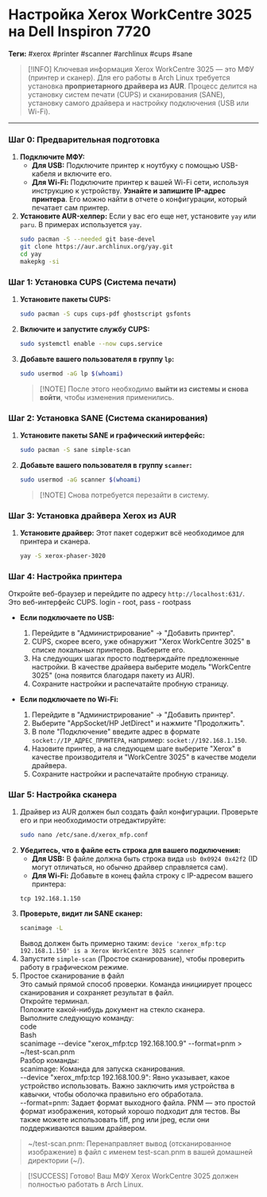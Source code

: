 
# Настройка Xerox WorkCentre 3025 на Dell Inspiron 7720

**Теги:** #xerox #printer #scanner #archlinux #cups #sane

> [!INFO] Ключевая информация
> Xerox WorkCentre 3025 — это МФУ (принтер и сканер). Для его работы в Arch Linux требуется установка **проприетарного драйвера из AUR**. Процесс делится на установку систем печати (CUPS) и сканирования (SANE), установку самого драйвера и настройку подключения (USB или Wi-Fi).

---

### Шаг 0: Предварительная подготовка

1.  **Подключите МФУ:**
    *   **Для USB:** Подключите принтер к ноутбуку с помощью USB-кабеля и включите его.
    *   **Для Wi-Fi:** Подключите принтер к вашей Wi-Fi сети, используя инструкцию к устройству. **Узнайте и запишите IP-адрес принтера**. Его можно найти в отчете о конфигурации, который печатает сам принтер.
2.  **Установите AUR-хелпер:** Если у вас его еще нет, установите `yay` или `paru`. В примерах используется `yay`.
    ```bash
    sudo pacman -S --needed git base-devel
    git clone https://aur.archlinux.org/yay.git
    cd yay
    makepkg -si
    ```

### Шаг 1: Установка CUPS (Система печати)

1.  **Установите пакеты CUPS:**
    ```bash
    sudo pacman -S cups cups-pdf ghostscript gsfonts
    ```
2.  **Включите и запустите службу CUPS:**
    ```bash
    sudo systemctl enable --now cups.service
    ```
3.  **Добавьте вашего пользователя в группу `lp`:**
    ```bash
    sudo usermod -aG lp $(whoami)
    ```
    > [!NOTE] После этого необходимо **выйти из системы и снова войти**, чтобы изменения применились.

### Шаг 2: Установка SANE (Система сканирования)

1.  **Установите пакеты SANE и графический интерфейс:**
    ```bash
    sudo pacman -S sane simple-scan
    ```
2.  **Добавьте вашего пользователя в группу `scanner`:**
    ```bash
    sudo usermod -aG scanner $(whoami)
    ```
    > [!NOTE] Снова потребуется перезайти в систему.

### Шаг 3: Установка драйвера Xerox из AUR

1.  **Установите драйвер:** Этот пакет содержит всё необходимое для принтера и сканера.
    ```bash
    yay -S xerox-phaser-3020
    ```

### Шаг 4: Настройка принтера

Откройте веб-браузер и перейдите по адресу `http://localhost:631/`. Это веб-интерфейс CUPS. login - root, pass - rootpass

*   **Если подключаете по USB:**
    1.  Перейдите в "Администрирование" -> "Добавить принтер".
    2.  CUPS, скорее всего, уже обнаружит "Xerox WorkCentre 3025" в списке локальных принтеров. Выберите его.
    3.  На следующих шагах просто подтверждайте предложенные настройки. В качестве драйвера выберите модель "WorkCentre 3025" (она появится благодаря пакету из AUR).
    4.  Сохраните настройки и распечатайте пробную страницу.

*   **Если подключаете по Wi-Fi:**
    1.  Перейдите в "Администрирование" -> "Добавить принтер".
    2.  Выберите "AppSocket/HP JetDirect" и нажмите "Продолжить".
    3.  В поле "Подключение" введите адрес в формате `socket://IP_АДРЕС_ПРИНТЕРА`, например: `socket://192.168.1.150`.
    4.  Назовите принтер, а на следующем шаге выберите "Xerox" в качестве производителя и "WorkCentre 3025" в качестве модели драйвера.
    5.  Сохраните настройки и распечатайте пробную страницу.

### Шаг 5: Настройка сканера

1.  Драйвер из AUR должен был создать файл конфигурации. Проверьте его и при необходимости отредактируйте:
    ```bash
    sudo nano /etc/sane.d/xerox_mfp.conf
    ```
2.  **Убедитесь, что в файле есть строка для вашего подключения:**
    *   **Для USB:** В файле должна быть строка вида `usb 0x0924 0x42f2` (ID могут отличаться, но обычно драйвер справляется сам).
    *   **Для Wi-Fi:** Добавьте в конец файла строку с IP-адресом вашего принтера:
      ```
      tcp 192.168.1.150
      ```
3.  **Проверьте, видит ли SANE сканер:**
    ```bash
    scanimage -L
    ```
    Вывод должен быть примерно таким: `device 'xerox_mfp:tcp 192.168.1.150' is a Xerox WorkCentre 3025 scanner`
4.  Запустите `simple-scan` (Простое сканирование), чтобы проверить работу в графическом режиме.
5.  Простое сканирование в файл  
Это самый прямой способ проверки. Команда инициирует процесс сканирования и сохраняет результат в файл.  
Откройте терминал.  
Положите какой-нибудь документ на стекло сканера.  
Выполните следующую команду:  
code  
Bash  
scanimage --device "xerox_mfp:tcp 192.168.100.9" --format=pnm > ~/test-scan.pnm  
Разбор команды:  
scanimage: Команда для запуска сканирования.  
--device "xerox_mfp:tcp 192.168.100.9": Явно указывает, какое устройство использовать. Важно заключить имя устройства в кавычки, чтобы оболочка правильно его обработала.  
--format=pnm: Задает формат выходного файла. PNM — это простой формат изображения, который хорошо подходит для тестов. Вы также можете использовать tiff, png или jpeg, если они поддерживаются вашим драйвером.  
> ~/test-scan.pnm: Перенаправляет вывод (отсканированное изображение) в файл с именем test-scan.pnm в вашей домашней директории (~/).

> [!SUCCESS] Готово!
> Ваш МФУ Xerox WorkCentre 3025 должен полностью работать в Arch Linux.